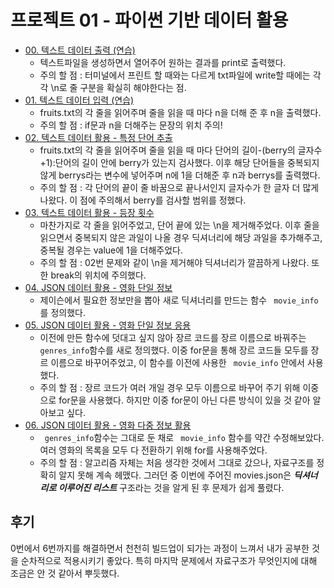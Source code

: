# 프로젝트 01 - 파이썬 기반 데이터 활용

* [00. 텍스트 데이터 출력 (연습)](./00.py)
  * 텍스트파일을 생성하면서 열어주어 원하는 결과를 print로 출력했다. 
  * 주의 할 점 : 터미널에서 프린트 할 때와는 다르게 txt파일에 write할 때에는 각각 \n로 줄 구분을 확실히 해야한다는 점.
* [01. 텍스트 데이터 입력 (연습)](./01.py)
  * fruits.txt의 각 줄을 읽어주며 줄을 읽을 때 마다 n을 더해 준 후 n을 출력했다.
  * 주의 할 점 : if문과 n을 더해주는 문장의 위치 주의!
* [02. 텍스트 데이터 활용 - 특정 단어 추출](./02.py)
  * fruits.txt의 각 줄을 읽어주며 줄을 읽을 때 마다 단어의 길이-(berry의 글자수+1):단어의 길이 안에 berry가 있는지 검사했다. 이후 해당 단어들을 중복되지 않게 berrys라는 변수에 넣어주며 n에 1을 더해준 후 n과 berrys를 출력했다.
  * 주의 할 점 : 각 단어의 끝이 줄 바꿈으로 끝나서인지 글자수가 한 글자 더 많게 나왔다. 이 점에 주의해서 berry를 검사할 범위를 정했다.
* [03. 텍스트 데이터 활용 - 등장 횟수](./03.py)
  * 마찬가지로 각 줄을 읽어주었고, 단어 끝에 있는 \n을 제거해주었다. 이후 줄을 읽으면서 중복되지 않은 과일이 나올 경우 딕셔너리에 해당 과일을 추가해주고, 중복될 경우는 value에 1을 더해주었다.
  * 주의 할 점 : 02번 문제와 같이 \n을 제거해야 딕셔너리가 깔끔하게 나왔다. 또한 break의 위치에 주의했다.
* [04. JSON 데이터 활용 - 영화 단일 정보](./04.py)
  * 제이슨에서 필요한 정보만을 뽑아 새로 딕셔너리를 만드는 함수 ` movie_info`를 정의했다. 
* [05. JSON 데이터 활용 - 영화 단일 정보 응용](./05.py)
  * 이전에 만든 함수에 덧대고 싶지 않아 장르 코드를 장르 이름으로 바꿔주는 ` genres_info`함수를 새로 정의했다. 이중 for문을 통해 장르 코드들 모두를 장르 이름으로 바꾸어주었고, 이 함수를 이전에 사용한 ` movie_info` 안에서 사용했다.
  * 주의 할 점 : 장르 코드가 여러 개일 경우 모두 이름으로 바꾸어 주기 위해 이중으로 for문을 사용했다. 하지만 이중 for문이 아닌 다른 방식이 있을 것 같아 알아보고 싶다.
* [06. JSON 데이터 활용 - 영화 다중 정보 활용](./06.py) 
  * ` genres_info`함수는 그대로 둔 채로 ` movie_info` 함수를 약간 수정해보았다. 여러 영화의 목록을 모두 다 전환하기 위해 for를 사용해주었다.
  * 주의 할 점 : 알고리즘 자체는 처음 생각한 것에서 그대로 갔으나, 자료구조를 정확히 알지 못해 계속 헤맸다. 그러던 중 이번에 주어진 movies.json은 ***딕셔너리로 이루어진 리스트***  구조라는 것을 알게 된 후 문제가 쉽게 풀렸다.

## 후기

0번에서 6번까지를 해결하면서 천천히 빌드업이 되가는 과정이 느껴서 내가 공부한 것을 순차적으로 적용시키기 좋았다. 특히 마지막 문제에서 자료구조가 무엇인지에 대해 조금은 안 것 같아서 뿌듯했다.